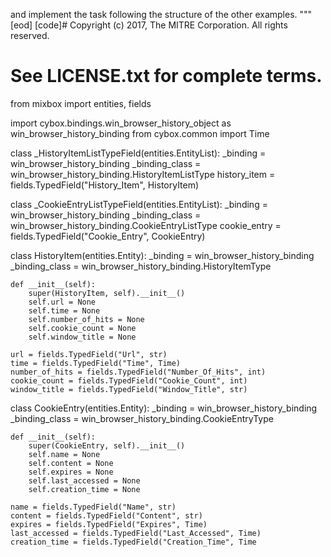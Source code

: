 

and implement the task following the structure of the other examples.
"""
[eod] [code]# Copyright (c) 2017, The MITRE Corporation. All rights reserved.
# See LICENSE.txt for complete terms.

from mixbox import entities, fields

import cybox.bindings.win_browser_history_object as win_browser_history_binding
from cybox.common import Time


class _HistoryItemListTypeField(entities.EntityList):
    _binding = win_browser_history_binding
    _binding_class = win_browser_history_binding.HistoryItemListType
    history_item = fields.TypedField("History_Item", HistoryItem)


class _CookieEntryListTypeField(entities.EntityList):
    _binding = win_browser_history_binding
    _binding_class = win_browser_history_binding.CookieEntryListType
    cookie_entry = fields.TypedField("Cookie_Entry", CookieEntry)


class HistoryItem(entities.Entity):
    _binding = win_browser_history_binding
    _binding_class = win_browser_history_binding.HistoryItemType

    def __init__(self):
        super(HistoryItem, self).__init__()
        self.url = None
        self.time = None
        self.number_of_hits = None
        self.cookie_count = None
        self.window_title = None

    url = fields.TypedField("Url", str)
    time = fields.TypedField("Time", Time)
    number_of_hits = fields.TypedField("Number_Of_Hits", int)
    cookie_count = fields.TypedField("Cookie_Count", int)
    window_title = fields.TypedField("Window_Title", str)


class CookieEntry(entities.Entity):
    _binding = win_browser_history_binding
    _binding_class = win_browser_history_binding.CookieEntryType

    def __init__(self):
        super(CookieEntry, self).__init__()
        self.name = None
        self.content = None
        self.expires = None
        self.last_accessed = None
        self.creation_time = None

    name = fields.TypedField("Name", str)
    content = fields.TypedField("Content", str)
    expires = fields.TypedField("Expires", Time)
    last_accessed = fields.TypedField("Last_Accessed", Time)
    creation_time = fields.TypedField("Creation_Time", Time